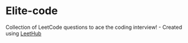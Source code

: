 # Elite-code
Collection of LeetCode questions to ace the coding interview! - Created using [LeetHub](https://github.com/QasimWani/LeetHub)
